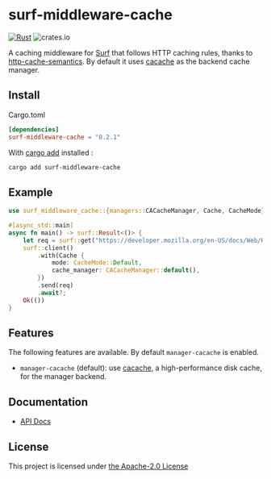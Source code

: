 # surf-middleware-cache

[![Rust](https://github.com/06chaynes/surf-middleware-cache/actions/workflows/rust.yml/badge.svg)](https://github.com/06chaynes/surf-middleware-cache/actions/workflows/rust.yml) ![crates.io](https://img.shields.io/crates/v/surf-middleware-cache.svg)

A caching middleware for [Surf](https://github.com/http-rs/surf) that follows HTTP caching rules, thanks to [http-cache-semantics](https://github.com/kornelski/rusty-http-cache-semantics). By default it uses [cacache](https://github.com/zkat/cacache-rs) as the backend cache manager.

## Install

Cargo.toml

```toml
[dependencies]
surf-middleware-cache = "0.2.1"
```

With [cargo add](https://github.com/killercup/cargo-edit#Installation) installed :

```sh
cargo add surf-middleware-cache
```

## Example

```rust
use surf_middleware_cache::{managers::CACacheManager, Cache, CacheMode};

#[async_std::main]
async fn main() -> surf::Result<()> {
    let req = surf::get("https://developer.mozilla.org/en-US/docs/Web/HTTP/Caching");
    surf::client()
        .with(Cache {
            mode: CacheMode::Default,
            cache_manager: CACacheManager::default(),
        })
        .send(req)
        .await?;
    Ok(())
}
```

## Features

The following features are available. By default `manager-cacache` is enabled.

- `manager-cacache` (default): use [cacache](https://github.com/zkat/cacache-rs), a high-performance disk cache, for the manager backend.

## Documentation

- [API Docs](https://docs.rs/surf-middleware-cache)

## License

This project is licensed under [the Apache-2.0 License](LICENSE.md)
